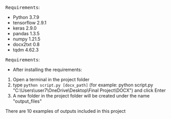 
<span style="font-size:larger;">`Requirements`</span>:<br>
* Python 3.7.9
* tensorflow 2.9.1
* keras 2.9.0
* pandas 1.3.5
* numpy 1.21.5
* docx2txt 0.8
* tqdm 4.62.3

<span style="font-size:larger;">`Requirements`</span>:<br>
- After installing the requirements:
1. Open a terminal in the project folder
2. type `python script.py [docx_path]` (for example: python script.py "C:\Users\user7\OneDrive\Desktop\Final Project\DOCX") and click Enter
3. A new folder in the project folder will be created under the name "output_files"

There are 10 examples of outputs included in this project
